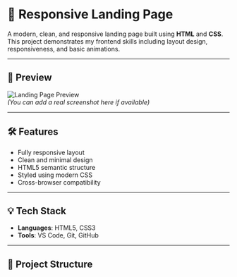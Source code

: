 # 🚀 Responsive Landing Page

A modern, clean, and responsive landing page built using **HTML** and **CSS**.  
This project demonstrates my frontend skills including layout design, responsiveness, and basic animations.

---

## 📸 Preview

![Landing Page Preview](https://user-images.githubusercontent.com/00000000/preview-image.png)  
*(You can add a real screenshot here if available)*

---

## 🛠️ Features

- Fully responsive layout
- Clean and minimal design
- HTML5 semantic structure
- Styled using modern CSS
- Cross-browser compatibility

---

## 💡 Tech Stack

- **Languages**: HTML5, CSS3
- **Tools**: VS Code, Git, GitHub

---

## 📂 Project Structure

